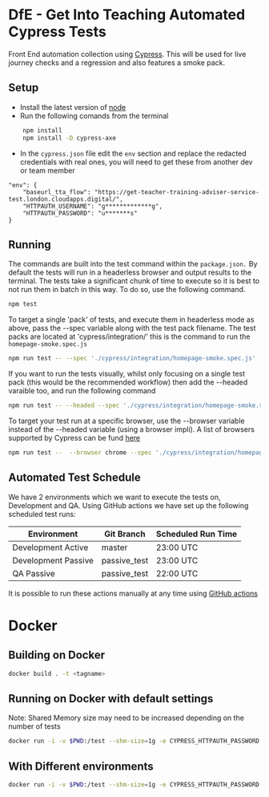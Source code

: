 # DfE - Get Into Teaching Automated Cypress Tests
Front End automation collection using [Cypress](https://www.cypress.io/). This will be used for live journey checks and a regression and also features a smoke pack.

## Setup
- Install the latest version of [node](https://nodejs.org/en/)
- Run the following comands from the terminal 
```bash 
    npm install
    npm install -D cypress-axe
```
- In the `cypress.json` file edit the `env` section and replace the redacted credentials with real ones, you will need to get these from another dev or team member
```
"env": {
	"baseurl_tta_flow": "https://get-teacher-training-adviser-service-test.london.cloudapps.digital/",
	"HTTPAUTH_USERNAME": "g*************g",
    "HTTPAUTH_PASSWORD": "u*******s"
}
```

## Running
The commands are built into the test command within the `package.json.`  By default the tests will run in a headerless browser and output results to the terminal.  The tests take a significant chunk of time to execute so it is best to not run them in batch in this way. To do so, use the following command.
```bash
npm test
```

To target a single 'pack' of tests, and execute them in headerless mode as above, pass the --spec variable along with the test pack filename. The test packs are located at 'cypress/integration/' this is the command to run the `homepage-smoke.spec.js`
```bash
npm run test -- --spec './cypress/integration/homepage-smoke.spec.js'
```

If you want to run the tests visually, whilst only focusing on a single test pack (this would be the recommended workflow) then add the --headed varaible too, and run the following command
```bash
npm run test -- --headed --spec './cypress/integration/homepage-smoke.spec.js'
```

To target your test run at a specific browser, use the --browser variable instead of the --headed variable (using a browser impli). A list of browsers supported by Cypress can be fund [here](https://docs.cypress.io/guides/guides/launching-browsers.html#Browsers)
```bash
npm run test --  --browser chrome --spec './cypress/integration/homepage-smoke.spec.js'
```

## Automated Test Schedule
We have 2 environments which we want to execute the tests on, Development and QA. Using GitHub actions we have set up the following scheduled test runs:

| Environment         | Git Branch   | Scheduled Run Time |
| ------------------- | ------------ | ------------------ |
| Development Active  | master       | 23:00 UTC          |
| Development Passive | passive_test | 23:00 UTC          |
| QA Passive          | passive_test | 22:00 UTC          |

It is possible to run these actions manually at any time using [GitHub actions](https://github.com/DFE-Digital/get-into-teaching-frontend-tests/actions)

# Docker
## Building on Docker
```bash
docker build . -t <tagname>
```
## Running on Docker with default settings
Note: Shared Memory size may need to be increased depending on the number of tests
```bash
docker run -i -v $PWD:/test --shm-size=1g -e CYPRESS_HTTPAUTH_PASSWORD -e CYPRESS_HTTPAUTH_USERNAME -w /test cypress/included:4.2.0
```
## With Different environments
```bash
docker run -i -v $PWD:/test --shm-size=1g -e CYPRESS_HTTPAUTH_PASSWORD -e CYPRESS_HTTPAUTH_USERNAME  -w /test cypress/included:4.2.0 --config-file cypress-qa.json
```

